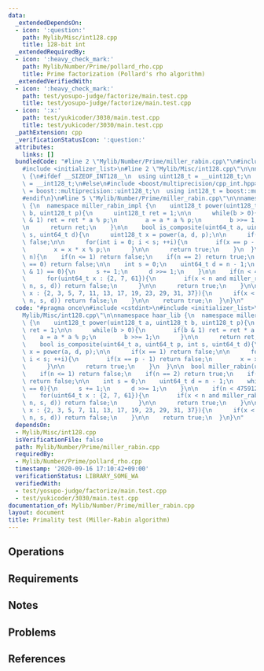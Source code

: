```yaml
---
data:
  _extendedDependsOn:
  - icon: ':question:'
    path: Mylib/Misc/int128.cpp
    title: 128-bit int
  _extendedRequiredBy:
  - icon: ':heavy_check_mark:'
    path: Mylib/Number/Prime/pollard_rho.cpp
    title: Prime factorization (Pollard's rho algorithm)
  _extendedVerifiedWith:
  - icon: ':heavy_check_mark:'
    path: test/yosupo-judge/factorize/main.test.cpp
    title: test/yosupo-judge/factorize/main.test.cpp
  - icon: ':x:'
    path: test/yukicoder/3030/main.test.cpp
    title: test/yukicoder/3030/main.test.cpp
  _pathExtension: cpp
  _verificationStatusIcon: ':question:'
  attributes:
    links: []
  bundledCode: "#line 2 \"Mylib/Number/Prime/miller_rabin.cpp\"\n#include <cstdint>\n\
    #include <initializer_list>\n#line 2 \"Mylib/Misc/int128.cpp\"\n\nnamespace haar_lib\
    \ {\n#ifdef __SIZEOF_INT128__\n  using uint128_t = __uint128_t;\n  using int128_t\
    \ = __int128_t;\n#else\n#include <boost/multiprecision/cpp_int.hpp>\n  using uint128_t\
    \ = boost::multiprecision::uint128_t;\n  using int128_t = boost::multiprecision::int128_t;\n\
    #endif\n}\n#line 5 \"Mylib/Number/Prime/miller_rabin.cpp\"\n\nnamespace haar_lib\
    \ {\n  namespace miller_rabin_impl {\n    uint128_t power(uint128_t a, uint128_t\
    \ b, uint128_t p){\n      uint128_t ret = 1;\n\n      while(b > 0){\n        if(b\
    \ & 1) ret = ret * a % p;\n        a = a * a % p;\n        b >>= 1;\n      }\n\
    \n      return ret;\n    }\n\n    bool is_composite(uint64_t a, uint64_t p, int\
    \ s, uint64_t d){\n      uint128_t x = power(a, d, p);\n\n      if(x == 1) return\
    \ false;\n\n      for(int i = 0; i < s; ++i){\n        if(x == p - 1) return false;\n\
    \        x = x * x % p;\n      }\n\n      return true;\n    }\n  }\n\n  bool miller_rabin(uint64_t\
    \ n){\n    if(n <= 1) return false;\n    if(n == 2) return true;\n    if(n % 2\
    \ == 0) return false;\n\n    int s = 0;\n    uint64_t d = n - 1;\n    while((d\
    \ & 1) == 0){\n      s += 1;\n      d >>= 1;\n    }\n\n    if(n < 4759123141){\n\
    \      for(uint64_t x : {2, 7, 61}){\n        if(x < n and miller_rabin_impl::is_composite(x,\
    \ n, s, d)) return false;\n      }\n\n      return true;\n    }\n\n    for(uint64_t\
    \ x : {2, 3, 5, 7, 11, 13, 17, 19, 23, 29, 31, 37}){\n      if(x < n and miller_rabin_impl::is_composite(x,\
    \ n, s, d)) return false;\n    }\n\n    return true;\n  }\n}\n"
  code: "#pragma once\n#include <cstdint>\n#include <initializer_list>\n#include \"\
    Mylib/Misc/int128.cpp\"\n\nnamespace haar_lib {\n  namespace miller_rabin_impl\
    \ {\n    uint128_t power(uint128_t a, uint128_t b, uint128_t p){\n      uint128_t\
    \ ret = 1;\n\n      while(b > 0){\n        if(b & 1) ret = ret * a % p;\n    \
    \    a = a * a % p;\n        b >>= 1;\n      }\n\n      return ret;\n    }\n\n\
    \    bool is_composite(uint64_t a, uint64_t p, int s, uint64_t d){\n      uint128_t\
    \ x = power(a, d, p);\n\n      if(x == 1) return false;\n\n      for(int i = 0;\
    \ i < s; ++i){\n        if(x == p - 1) return false;\n        x = x * x % p;\n\
    \      }\n\n      return true;\n    }\n  }\n\n  bool miller_rabin(uint64_t n){\n\
    \    if(n <= 1) return false;\n    if(n == 2) return true;\n    if(n % 2 == 0)\
    \ return false;\n\n    int s = 0;\n    uint64_t d = n - 1;\n    while((d & 1)\
    \ == 0){\n      s += 1;\n      d >>= 1;\n    }\n\n    if(n < 4759123141){\n  \
    \    for(uint64_t x : {2, 7, 61}){\n        if(x < n and miller_rabin_impl::is_composite(x,\
    \ n, s, d)) return false;\n      }\n\n      return true;\n    }\n\n    for(uint64_t\
    \ x : {2, 3, 5, 7, 11, 13, 17, 19, 23, 29, 31, 37}){\n      if(x < n and miller_rabin_impl::is_composite(x,\
    \ n, s, d)) return false;\n    }\n\n    return true;\n  }\n}\n"
  dependsOn:
  - Mylib/Misc/int128.cpp
  isVerificationFile: false
  path: Mylib/Number/Prime/miller_rabin.cpp
  requiredBy:
  - Mylib/Number/Prime/pollard_rho.cpp
  timestamp: '2020-09-16 17:10:42+09:00'
  verificationStatus: LIBRARY_SOME_WA
  verifiedWith:
  - test/yosupo-judge/factorize/main.test.cpp
  - test/yukicoder/3030/main.test.cpp
documentation_of: Mylib/Number/Prime/miller_rabin.cpp
layout: document
title: Primality test (Miller-Rabin algorithm)
---
```


## Operations

## Requirements

## Notes

## Problems

## References
